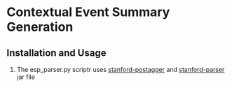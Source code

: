 # Contextual Event Summary Generation

## Installation and Usage
  1. The esp_parser.py scriptr uses [stanford-postagger](https://nlp.stanford.edu/software/tagger.shtml) and [stanford-parser](https://nlp.stanford.edu/software/lex-parser.shtml) jar file
  
